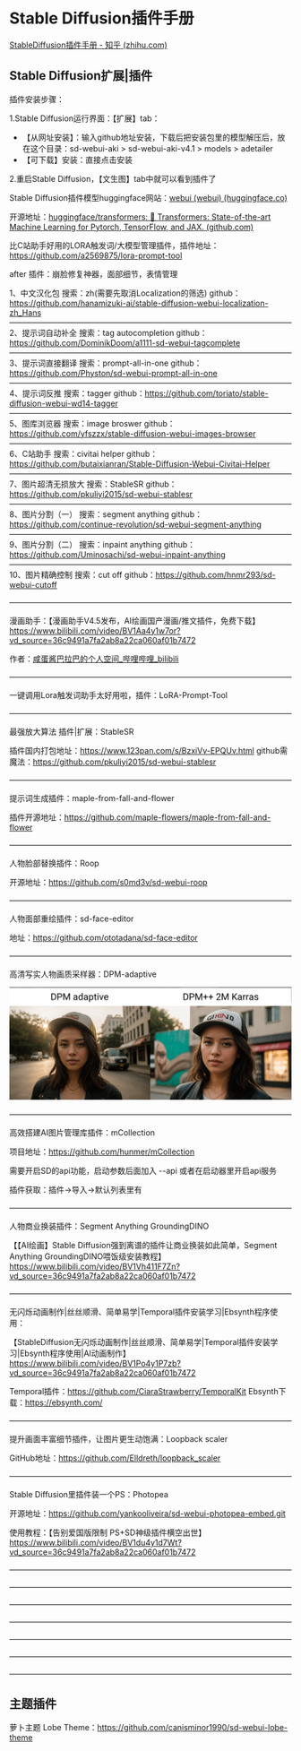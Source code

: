 # Stable Diffusion插件手册

[StableDiffusion插件手册 - 知乎 (zhihu.com)](https://zhuanlan.zhihu.com/p/632594856)

## Stable Diffusion扩展|插件

插件安装步骤：

1.Stable Diffusion运行界面：【扩展】tab：

- 【从网址安装】：输入github地址安装，下载后把安装包里的模型解压后，放在这个目录：sd-webui-aki > sd-webui-aki-v4.1 > models > adetailer
- 【可下载】安装：直接点击安装

2.重启Stable Diffusion，【文生图】tab中就可以看到插件了

Stable Diffusion插件模型huggingface网站：[webui (webui) (huggingface.co)](https://huggingface.co/webui)

开源地址：[huggingface/transformers: 🤗 Transformers: State-of-the-art Machine Learning for Pytorch, TensorFlow, and JAX. (github.com)](https://github.com/huggingface/transformers)

比C站助手好用的LORA触发词/大模型管理插件，插件地址：<https://github.com/a2569875/lora-prompt-tool>

after 插件：崩脸修复神器，面部细节，表情管理

1、中文汉化包
搜索：zh(需要先取消Localization的筛选)
github：<https://github.com/hanamizuki-ai/stable-diffusion-webui-localization-zh_Hans>
————————————————————————————————————
2、提示词自动补全
搜索：tag autocompletion
github：<https://github.com/DominikDoom/a1111-sd-webui-tagcomplete>
————————————————————————————————————
3、提示词直接翻译
搜索：prompt-all-in-one
github：<https://github.com/Physton/sd-webui-prompt-all-in-one>
————————————————————————————————————
4、提示词反推
搜索：tagger
github：<https://github.com/toriato/stable-diffusion-webui-wd14-tagger>
————————————————————————————————————
5、图库浏览器
搜索：image broswer
github：<https://github.com/yfszzx/stable-diffusion-webui-images-browser>
————————————————————————————————————
6、C站助手
搜索：civitai helper
github：<https://github.com/butaixianran/Stable-Diffusion-Webui-Civitai-Helper>
————————————————————————————————————
7、图片超清无损放大
搜索：StableSR
github：<https://github.com/pkuliyi2015/sd-webui-stablesr>
————————————————————————————————————
8、图片分割（一）
搜索：segment anything
github：<https://github.com/continue-revolution/sd-webui-segment-anything>
————————————————————————————————————
9、图片分割（二）
搜索：inpaint anything
github：<https://github.com/Uminosachi/sd-webui-inpaint-anything>
————————————————————————————————————
10、图片精确控制
搜索：cut off
github：<https://github.com/hnmr293/sd-webui-cutoff>

————————————————————————————————————

漫画助手：【漫画助手V4.5发布，AI绘画国产漫画/推文插件，免费下载】<https://www.bilibili.com/video/BV1Aa4y1w7or?vd_source=36c9491a7fa2ab8a22ca060af01b7472>

作者：[咸蛋酱巴拉巴的个人空间_哔哩哔哩_bilibili](https://space.bilibili.com/119916498)

————————————————————————————————————

一键调用Lora触发词助手太好用啦，插件：LoRA-Prompt-Tool

————————————————————————————————————

最强放大算法 插件|扩展：StableSR

插件国内打包地址：<https://www.123pan.com/s/BzxiVv-EPQUv.html>
github需魔法：<https://github.com/pkuliyi2015/sd-webui-stablesr>

————————————————————————————————————

提示词生成插件：maple-from-fall-and-flower

插件开源地址：<https://github.com/maple-flowers/maple-from-fall-and-flower>

————————————————————————————————————

人物脸部替换插件：Roop

开源地址：<https://github.com/s0md3v/sd-webui-roop>

————————————————————————————————————

人物面部重绘插件：sd-face-editor

地址：<https://github.com/ototadana/sd-face-editor>

————————————————————————————————————

高清写实人物画质采样器：DPM-adaptive

![采样器对比](.\assets\采样器对比.jpg)

————————————————————————————————————

高效搭建AI图片管理库插件：mCollection

项目地址：<https://github.com/hunmer/mCollection>

需要开启SD的api功能，启动参数后面加入 --api 或者在启动器里开启api服务

插件获取：插件->导入->默认列表里有

————————————————————————————————————

人物商业换装插件：Segment Anything GroundingDINO

【【AI绘画】Stable Diffusion强到离谱的插件让商业换装如此简单，Segment Anything GroundingDINO喂饭级安装教程】<https://www.bilibili.com/video/BV1Vh411F7Zn?vd_source=36c9491a7fa2ab8a22ca060af01b7472>

————————————————————————————————————

无闪烁动画制作|丝丝顺滑、简单易学|Temporal插件安装学习|Ebsynth程序使用：

【StableDiffusion无闪烁动画制作|丝丝顺滑、简单易学|Temporal插件安装学习|Ebsynth程序使用|AI动画制作】<https://www.bilibili.com/video/BV1Po4y1P7zb?vd_source=36c9491a7fa2ab8a22ca060af01b7472>

Temporal插件：<https://github.com/CiaraStrawberry/TemporalKit>
Ebsynth下载：<https://ebsynth.com/>

————————————————————————————————————

提升画面丰富细节插件，让图片更生动饱满：Loopback scaler

GitHub地址：<https://github.com/Elldreth/loopback_scaler>

————————————————————————————————————

Stable Diffusion里插件装一个PS：Photopea

开源地址：<https://github.com/yankooliveira/sd-webui-photopea-embed.git>

使用教程：【告别爱国版限制  PS+SD神级插件横空出世】<https://www.bilibili.com/video/BV1du4y1d7Wt?vd_source=36c9491a7fa2ab8a22ca060af01b7472>

————————————————————————————————————

————————————————————————————————————

————————————————————————————————————

————————————————————————————————————

————————————————————————————————————

————————————————————————————————————

————————————————————————————————————

## 主题插件

萝卜主题 Lobe Theme：<https://github.com/canisminor1990/sd-webui-lobe-theme>
